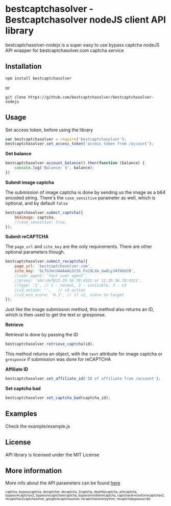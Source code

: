 bestcaptchasolver - Bestcaptchasolver nodeJS client API library
===============================================================

bestcaptchasolver-nodejs is a super easy to use bypass captcha nodeJS API wrapper for bestcaptchasolver.com captcha service

## Installation

    npm install bestcaptchasolver

or

    git clone https://github.com/bestcaptchasolver/bestcaptchasolver-nodejs

## Usage

Set access token, before using the library

``` javascript
var bestcaptchasolver = require('bestcaptchasolver');
bestcaptchasolver.set_access_token('access token from /account');
```


**Get balance**

``` javascript
bestcaptchasolver.account_balance().then(function (balance) {
    console.log('Balance: $', balance);
})
```

**Submit image captcha**

The submission of image captcha is done by sending us the image as a b64 encoded string.
There's the `case_sensitive` parameter as well, which is optional, and by default `false`

``` javascript
bestcaptchasolver.submit_captcha({
    b64image: captcha,
    //case_sensitive: true,
});
```

**Submit reCAPTCHA**

The `page_url` and `site_key` are the only requirements. There are other optional parameters though.

``` javascript
bestcaptchasolver.submit_recaptcha({
    page_url: 'bestcaptchasolver.com',
    site_key: '6LfGJmcUAAAAALGtIb_FxC0LXm_GwOLyJAfbbUCN',
    //user_agent: 'Your user agent',
    //proxy: 'abc:def@12.35.56.78:4321 or 12.35.56.78:4321',
    //type: '1', // 1 - normal, 2 - invisible, 3 - v3
    //v3_action: '',   // v3 action
    //v3_min_score: '0.3', // if v3, score to target
});
```

Just like the image submission method, this method also returns an ID, which is then used
to get the text or gresponse.

**Retrieve**

Retrieval is done by passing the ID

``` javascript
bestcaptchasolver.retrieve_captcha(id);
```

This method returns an object, with the `text` attribute for image captcha or `gresponse` if submission was done for reCAPTCHA

**Affiliate ID**

```javascript
bestcaptchasolver.set_affiliate_id('ID of affiliate from /account');
```

**Set captcha bad**

```javascript
bestcaptchasolver.set_captcha_bad(captcha_id);
```

## Examples
Check the example/example.js

## License
API library is licensed under the MIT License

## More information
More info about the API parameters can be found [here](https://bestcaptchasolver.com/captchabypass-api)


<sup><sub>captcha, bypasscaptcha, decaptcher, decaptcha, 2captcha, deathbycaptcha, anticaptcha, 
bypassrecaptchav2, bypassnocaptcharecaptcha, bypassinvisiblerecaptcha, captchaservicesforrecaptchav2, 
recaptchav2captchasolver, googlerecaptchasolver, recaptchasolverpython, recaptchabypassscript</sup></sub>

